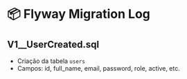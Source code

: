 # 📦 Flyway Migration Log

## V1__UserCreated.sql
- Criação da tabela `users`
- Campos: id, full_name, email, password, role, active, etc.


